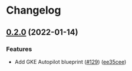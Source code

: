 # Changelog

## [0.2.0](https://github.com/GoogleCloudPlatform/blueprints/compare/gke-autopilot-blueprint-v0.1.0...gke-autopilot-blueprint-v0.2.0) (2022-01-14)


### Features

* Add GKE Autopilot blueprint ([#129](https://github.com/GoogleCloudPlatform/blueprints/issues/129)) ([ee35cee](https://github.com/GoogleCloudPlatform/blueprints/commit/ee35cee0f524a5244e6be79bd332b3589d1db2bf))

